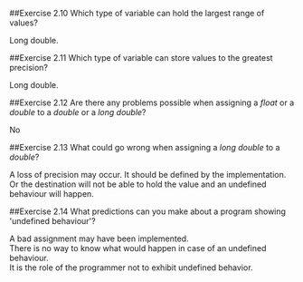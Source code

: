 ##Exercise 2.10
Which type of variable can hold the largest range of values?  

Long double.

##Exercise 2.11
Which type of variable can store values to the greatest precision?  

Long double.

##Exercise 2.12
Are there any problems possible when assigning a *float* or a *double* to a *double* or a *long double*?

No

##Exercise 2.13
What could go wrong when assigning a *long double* to a *double*?

A loss of precision may occur. It should be defined by the implementation.   
Or the destination will not be able to hold the value and an undefined behaviour will happen.

##Exercise 2.14
What predictions can you make about a program showing 'undefined behaviour'?

A bad assignment may have been implemented.   
There is no way to know what would happen in case of an undefined behaviour.  
It is the role of the programmer not to exhibit undefined behavior.  
